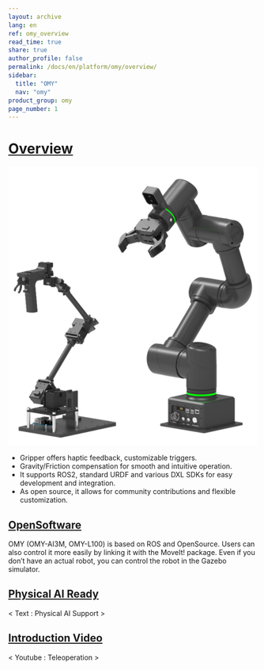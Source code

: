 ```yaml
---
layout: archive
lang: en
ref: omy_overview
read_time: true
share: true
author_profile: false
permalink: /docs/en/platform/omy/overview/
sidebar:
  title: "OMY"
  nav: "omy"
product_group: omy
page_number: 1
---
```


<style>body {counter-reset: h1 0 !important;}</style>

# [Overview](#overview)

![](/assets/images/platform/omy/omy_product.png)

- Gripper offers haptic feedback, customizable triggers.
- Gravity/Friction compensation for smooth and intuitive operation.
- It supports ROS2, standard URDF and various DXL SDKs for easy development and integration.
- As open source, it allows for community contributions and flexible customization.

## [OpenSoftware](#opensoftware)

OMY (OMY-AI3M, OMY-L100) is based on ROS and OpenSource. Users can also control it more easily by linking it with the MoveIt! package. Even if you don’t have an actual robot, you can control the robot in the Gazebo simulator​.

## [Physical AI Ready](#physical-ai-ready)

< Text : Physical AI Support >

## [Introduction Video](#introduction-video)

< Youtube : Teleoperation >
